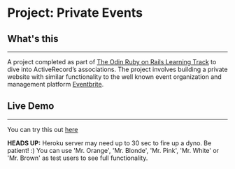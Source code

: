 # Project: Private Events

## What's this

---

A project completed as part of [The Odin Ruby on Rails Learning Track](https://www.theodinproject.com/lessons/ruby-on-rails-private-events) to dive into ActiveRecord’s associations. The project involves building a private website with similar functionality to the well known event organization and management platform [Eventbrite](https://www.eventbrite.com/).

## Live Demo

---

You can try this out [here](https://desolate-shore-17186.herokuapp.com/)

**HEADS UP:** Heroku server may need up to 30 sec to fire up a dyno. Be patient! :)
You can use 'Mr. Orange', 'Mr. Blonde', 'Mr. Pink', 'Mr. White' or 'Mr. Brown' as test users to see full functionality.
